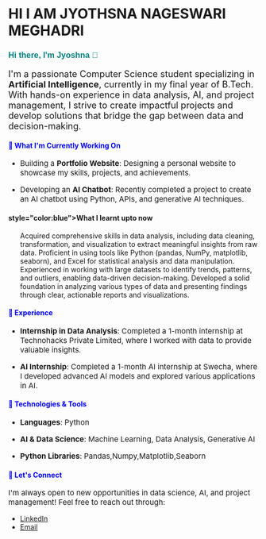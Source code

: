 # HI I AM JYOTHSNA NAGESWARI MEGHADRI

<h3 style="font-family: Arial, sans-serif; color: teal">Hi there, I'm Jyoshna 👋</h3>

<p style="font-size:18px">I'm a passionate Computer Science student specializing in <strong>Artificial Intelligence</strong>, currently in my final year of B.Tech. With hands-on experience in data analysis, AI, and project management, I strive to create impactful projects and develop solutions that bridge the gap between data and decision-making.</p>

<h4 style="color:blue">🌱 What I'm Currently Working On</h4>
<ul>
  <li><p style="font-size:15px">Building a <strong>Portfolio Website</strong>: Designing a personal website to showcase my skills, projects, and achievements.</p></li>
  <li><p style="font-size:15px">Developing an <strong>AI Chatbot</strong>: Recently completed a project to create an AI chatbot using Python, APIs, and generative AI techniques.</p></li>
  
</ul>
<h4>style="color:blue">What I learnt upto now</h4>
<ul>
Acquired comprehensive skills in data analysis, including data cleaning, transformation, and visualization to extract meaningful insights from raw data. Proficient in using tools like Python (pandas, NumPy, matplotlib, seaborn), and Excel for statistical analysis and data manipulation. Experienced in working with large datasets to identify trends, patterns, and outliers, enabling data-driven decision-making. Developed a solid foundation in analyzing various types of data and presenting findings through clear, actionable reports and visualizations.
</ul>

<h4 style="color:blue">💼 Experience</h4>
<ul>
  <li><p style="font-size:15px"><strong>Internship in Data Analysis</strong>: Completed a 1-month internship at Technohacks Private Limited, where I worked with data to provide valuable insights.</p></li>
  <li><p style="font-size:15px"><strong>AI Internship</strong>: Completed a 1-month AI internship at Swecha, where I developed advanced AI models and explored various applications in AI.</p></li>
</ul>

<h4 style="color:blue">🔧 Technologies & Tools</h4>
<ul>
  <li><p style="font-size:15px"><strong>Languages</strong>: Python</p></li>
  <li><p style="font-size:15px"><strong>AI & Data Science</strong>: Machine Learning, Data Analysis, Generative AI</p></li>
  <li><p style="font-size:15px"><strong>Python Libraries</strong>: Pandas,Numpy,Matplotlib,Seaborn</p></li>
  
</ul>

<h4 style="color:blue">🤝 Let's Connect</h4>
<p style="font-size:15px">I'm always open to new opportunities in data science, AI, and project management! Feel free to reach out through:</p>

- [LinkedIn](https://www.linkedin.com/in/jyothsna-nageswari-meghadri-734023234/)
- [Email](mailto:meghadrijyothsnanageswari@gmail.com)
  
